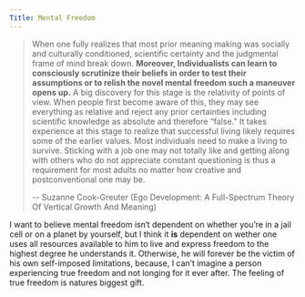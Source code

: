 ```yaml
---
Title: Mental Freedom
---
```


> When one fully realizes that most prior meaning making was socially and culturally conditioned, scientific certainty and the judgmental frame of mind break down. **Moreover, Individualists can learn to consciously scrutinize their beliefs in order to test their assumptions or to relish the novel mental freedom such a maneuver opens up.** A big discovery for this stage is the relativity of points of view. When people first become aware of this, they may see everything as relative and reject any prior certainties including scientific knowledge as absolute and therefore “false.” It takes experience at this stage to realize that successful living likely requires some of the earlier values. Most individuals need to make a living to survive. Sticking with a job one may not totally like and getting along with others who do not appreciate constant questioning is thus a requirement for most adults no matter how creative and postconventional one may be.
>
> -- Suzanne Cook-Greuter (Ego Development: A Full-Spectrum Theory Of Vertical Growth And Meaning)

I want to believe mental freedom isn‘t dependent on whether you’re in a jail cell or on a planet by yourself, but I think it **is** dependent on wether one uses all resources available to him to live and express freedom to the highest degree he understands it. Otherwise, he will forever be the victim of his own self-imposed limitations, because, I can’t imagine a person experiencing true freedom and not longing for it ever after. The feeling of true freedom is natures biggest gift. 